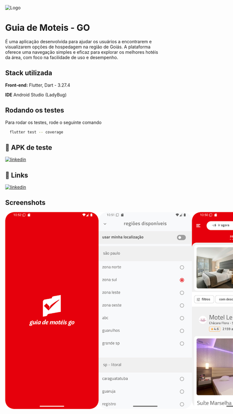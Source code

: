 
![Logo](https://play-lh.googleusercontent.com/r4qi347YJGUlOWDRJViHLQrgOB0lqszp8v0-Au2WTBTF7tVpmEbz_N7CEWVyQGqaPP4=w240-h480-rw)


# Guia de Moteis - GO

É uma aplicação desenvolvida para ajudar os usuários a encontrarem e visualizarem opções de hospedagem na região de Goiás. A plataforma oferece uma navegação simples e eficaz para explorar os melhores hotéis da área, com foco na facilidade de uso e desempenho.
## Stack utilizada

**Front-end:** Flutter, Dart - 3.27.4

**IDE** Android Studio (LadyBug)


## Rodando os testes

Para rodar os testes, rode o seguinte comando

```bash
  flutter test -- coverage
```


## 🔗 APK de teste

[![linkedin](https://img.shields.io/badge/android-.apk-34d399?style=for-the-badge&logo=linkedin&logoColor=white)](https://drive.google.com/file/d/1TCtBWiraFzyIJHI2DhxQ3Wpit48cRxpb/view?usp=sharing)


## 🔗 Links

[![linkedin](https://img.shields.io/badge/linkedin-0A66C2?style=for-the-badge&logo=linkedin&logoColor=white)](https://www.linkedin.com/in/vagnerwillian/)


## Screenshots

<div style="display: flex; justify-content: space-around;">
<img src="https://github.com/VagnerWillian/guia_hoteis_go/raw/main/screenshot_0.png?raw=true" width="300">
<img src="https://github.com/VagnerWillian/guia_hoteis_go/raw/main/screenshot_1.png?raw=true" width="300">
<img src="https://github.com/VagnerWillian/guia_hoteis_go/raw/main/screenshot_2.png?raw=true" width="300">
<img src="https://github.com/VagnerWillian/guia_hoteis_go/raw/main/screenshot_3.png?raw=true" width="300">
<img src="https://github.com/VagnerWillian/guia_hoteis_go/raw/main/screenshot_4.png?raw=true" width="300">
<img src="https://github.com/VagnerWillian/guia_hoteis_go/raw/main/screenshot_5.png?raw=true" width="300">
</div>

